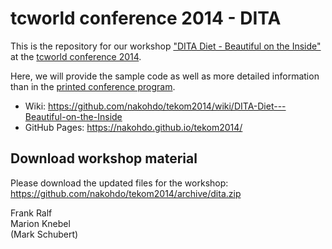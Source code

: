 # tcworld conference 2014 - DITA

This is the repository for our workshop ["DITA Diet - Beautiful on the Inside"](http://conferences.tekom.de/conference/tcworld14/for-participants/conference-program/program/sv_715_DITA3/) at the [tcworld conference 2014](http://conferences.tekom.de/tcworld14/tcworld14/).   

Here, we will provide the sample code as well as more detailed information than in the [printed conference program](http://conferences.tekom.de/tcworld14/for-participants/printed-conference-program/). 

* Wiki: https://github.com/nakohdo/tekom2014/wiki/DITA-Diet---Beautiful-on-the-Inside
* GitHub Pages: https://nakohdo.github.io/tekom2014/ 
 
## Download workshop material
Please download the updated files for the workshop: https://github.com/nakohdo/tekom2014/archive/dita.zip

Frank Ralf  
Marion Knebel  
(Mark Schubert)  
